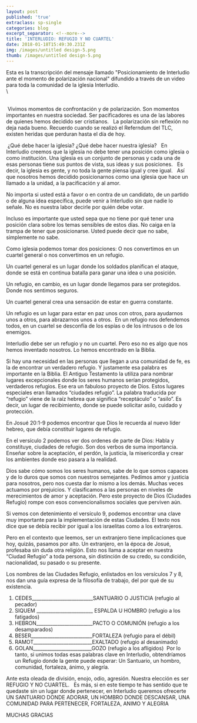 ```yaml
---
layout: post
published: 'true'
extraclass: sp-single
categories: blog
excerpt_separator: <!--more-->
title: 'INTERLUDIO: REFUGIO Y NO CUARTEL'
date: 2018-01-18T15:49:30.231Z
img: /images/untitled design-5.png
thumb: /images/untitled design-5.png
---
```

Esta es la transcripción del mensaje llamado "Posicionamiento de Interludio ante el momento de polarización nacional" difundido a través de un video para toda la comunidad de la iglesia Interludio. \
\
<!--more-->

\
 Vivimos momentos de confrontación y de polarización. Son momentos importantes en nuestra sociedad. Ser pacificadores es una de las labores de quienes hemos decidido ser cristianos.   La polarización sin reflexión no deja nada bueno. Recuerdo cuando se realizó el Referndum del TLC, existen heridas que perduran hasta el día de hoy.  

 ¿Qué debe hacer la iglesia? ¿Qué debe hacer nuestra iglesia?   En Interludio creemos que la iglesia no debe tener una posición como iglesia o como institución.  Una iglesia es un conjunto de personas y cada una de esas personas tiene sus puntos de vista, sus ideas y sus posiciones.   Es decir, la iglesia es gente, y no toda la gente piensa igual y cree igual.   Así que nosotros hemos decidido posicionarnos como una iglesia que hace un llamado a la unidad, a la pacificación y al amor.   

No importa si usted está a favor o en contra de un candidato, de un partido o de alguna idea específica, puede venir a Interludio sin que nadie lo señale. No es nuestra labor decirle por quién debe votar.   

Incluso es importante que usted sepa que no tiene por qué tener una posición clara sobre los temas sensibles de estos días. No caiga en la trampa de tener que posicionarse. Usted puede decir que no sabe, simplemente no sabe.   

Como iglesia podemos tomar dos posiciones: O nos convertimos en un cuartel general o nos convertimos en un refugio.   

Un cuartel general es un lugar donde los soldados planifican el ataque, donde se está en continua batalla para ganar una idea o una posición.  

Un refugio, en cambio, es un lugar donde llegamos para ser protegidos. Donde nos sentimos seguros.  

Un cuartel general crea una sensación de estar en guerra constante.  

Un refugio es un lugar para estar en paz unos con otros, para ayudarnos unos a otros, para abrazarnos unos a otros.  En un refugio nos defendemos todos, en un cuartel se desconfía de los espías o de los intrusos o de los enemigos.   

Interludio debe ser un refugio y no un cuartel. Pero eso no es algo que nos hemos inventado nosotros.  Lo hemos encontrado en la Biblia.   

Si hay una necesidad en las personas que llegan a una comunidad de fe, es la de encontrar un verdadero refugio. Y justamente esa palabra es importante en la Biblia. El Antiguo Testamento la utiliza para nombrar lugares excepcionales donde los seres humanos serían protegidos, verdaderos refugios. Ese era un fabuloso proyecto de Dios. Estos lugares especiales eran llamados “ciudades refugio”. La palabra traducida por “refugio” viene de la raíz hebrea que significa “receptáculo” o “asilo”. Es decir, un lugar de recibimiento, donde se puede solicitar asilo, cuidado y protección. 

En Josué 20:1-9 podemos encontrar que Dios le recuerda al nuevo líder hebreo, que debía constituir lugares de refugio. 

En el versículo 2 podemos ver dos ordenes de parte de Dios: Habla y constituye, ciudades de refugio.  Son dos verbos de suma importancia. Enseñar sobre la aceptación, el perdón, la justicia, la misericordia y crear los ambientes donde eso pasara a la realidad.   

Dios sabe cómo somos los seres humanos, sabe de lo que somos capaces y de lo duros que somos con nuestros semejantes. Pedimos amor y justicia para nosotros, pero nos cuesta dar lo mismo a los demás. Muchas veces actuamos por prejuicios. Y clasificamos a las personas en niveles de merecimientos de amor y aceptación. Pero este proyecto de Dios (Ciudades Refugio) rompe con esos convencionalismos sociales que perviven aún.  

Si vemos con detenimiento el versículo 9, podemos encontrar una clave muy importante para la implementación de estas Ciudades. El texto nos dice que se debía recibir por igual a los israelitas como a los extranjeros. 

Pero en el contexto que leemos, ser un extranjero tiene implicaciones que hoy, quizás, pasamos por alto. Un extranjero, en la época de Josué, profesaba sin duda otra religión. Esto nos llama a aceptar en nuestra “Ciudad Refugio” a toda persona, sin distinción de su credo, su condición, nacionalidad, su pasado o su presente.

Los nombres de las Ciudades Refugio, enlistados en los versículos 7 y 8, nos dan una guía expresa de la filosofía de trabajo, del por qué de su existencia. 

1. CEDES\_\_\_\_\_\_\_\_\_\_\_\_\_\_\_\_\_\_\_\_\_\_\_\_\_\_SANTUARIO O JUSTICIA (refugio al pecador)
2. SIQUEM \_\_\_\_\_\_\_\_\_\_\_\_\_\_\_\_\_\_\_\_\_\_\_\_ ESPALDA U HOMBRO (refugio a los fatigados)
3. HEBRON\_\_\_\_\_\_\_\_\_\_\_\_\_\_\_\_\_\_\_\_\_\_\_\_PACTO O COMUNIÓN (refugio a los desamparados)
4. BESER\_\_\_\_\_\_\_\_\_\_\_\_\_\_\_\_\_\_\_\_\_\_\_\_\_\_FORTALEZA (refugio para el débil)
5. RAMOT\_\_\_\_\_\_\_\_\_\_\_\_\_\_\_\_\_\_\_\_\_\_\_\__EXALTADO (refugio al desanimado)
6. GOLAN\_\_\_\_\_\_\_\_\_\_\_\_\_\_\_\_\_\_\_\_\_\_\_\__GOZO (refugio a los afligidos) 
   Por lo tanto, si unimos todas esas palabras clave en Interludio, obtendríamos un Refugio donde la gente puede esperar: Un Santuario, un hombro, comunidad, fortaleza, ánimo, y alegría.

Ante esta oleada de división, enojo, odio, agresión. Nuestra elección es ser REFUGIO Y NO CUARTEL.   Es más, si en este tiempo te has sentido que te quedaste sin un lugar donde pertenecer, en Interludio queremos ofrecerte UN SANTUARIO DONDE ADORAR, UN HOMBRO DONDE DESCANSAR, UNA COMUNIDAD PARA PERTENECER, FORTALEZA, ANIMO Y ALEGRIA 

MUCHAS GRACIAS

